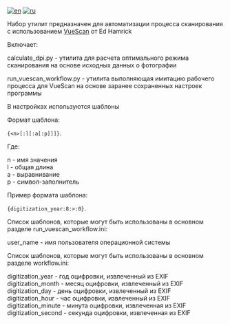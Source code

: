 [![en](https://img.shields.io/badge/lang-en-red.svg)](https://github.com/nalivayev/florentine_abbot/blob/main/README.md)
[![ru](https://img.shields.io/badge/lang-ru-yellow.svg)](https://github.com/nalivayev/florentine_abbot/blob/main/README.ru.md)

Набор утилит предназначен для автоматизации процесса сканирования с использованием [VueScan](https://www.hamrick.com) от Ed Hamrick 

Включает:

calculate_dpi.py - утилита для расчета оптимального режима сканирования на основе исходных данных о фотографии

run_vuescan_workflow.py - утилита выполняющая имитацию рабочего процесса для VueScan на основе заранее сохраненных настроек программы

В настройках используются шаблоны

Формат шаблона:

`{<n>[:l[:a[:p]]]}`.

Где:

n - имя значения  
l - общая длина  
a - выравнивание  
p - символ-заполнитель  

Пример формата шаблона:

`{digitization_year:8:>:0}`.

Список шаблонов, которые могут быть использованы в основном разделе run_vuescan_workflow.ini:

user_name - имя пользователя операционной системы


Список шаблонов, которые могут быть использованы в основном разделе workflow.ini:

digitization_year - год оцифровки, извлеченный из EXIF  
digitization_month - месяц оцифровки, извлеченный из EXIF  
digitization_day - день оцифровки, извлеченный из EXIF  
digitization_hour - час оцифровки, извлеченный из EXIF  
digitization_minute - минута оцифровки, извлеченная из EXIF  
digitization_second - секунда оцифровки, извлеченная из EXIF
